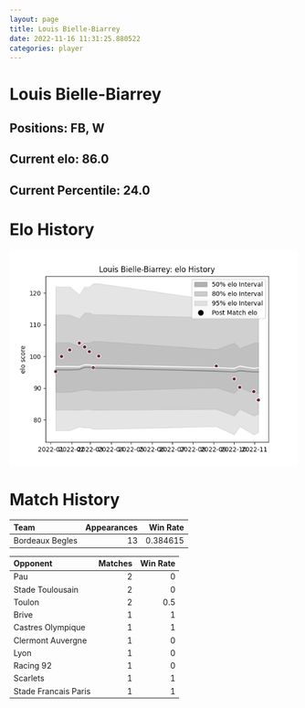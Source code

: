 ```yaml
---  
layout: page  
title: Louis Bielle-Biarrey  
date: 2022-11-16 11:31:25.880522  
categories: player  
---
```

# Louis Bielle-Biarrey

## Positions: FB, W

## Current elo: 86.0

## Current Percentile: 24.0

# Elo History


![elo history](history_LouisBielle-Biarrey.png)
# Match History


| Team            |   Appearances |   Win Rate |
|:----------------|--------------:|-----------:|
| Bordeaux Begles |            13 |   0.384615 |

| Opponent             |   Matches |   Win Rate |
|:---------------------|----------:|-----------:|
| Pau                  |         2 |        0   |
| Stade Toulousain     |         2 |        0   |
| Toulon               |         2 |        0.5 |
| Brive                |         1 |        1   |
| Castres Olympique    |         1 |        1   |
| Clermont Auvergne    |         1 |        0   |
| Lyon                 |         1 |        0   |
| Racing 92            |         1 |        0   |
| Scarlets             |         1 |        1   |
| Stade Francais Paris |         1 |        1   |